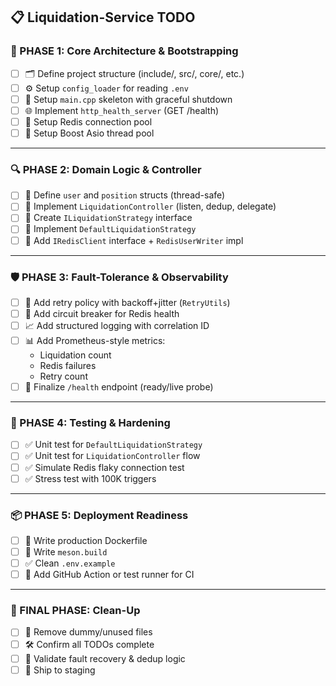## 📋 Liquidation-Service TODO

### 🧱 PHASE 1: Core Architecture & Bootstrapping

- [ ] 🗂️ Define project structure (include/, src/, core/, etc.)
- [ ] ⚙️ Setup `config_loader` for reading `.env`
- [ ] 🚦 Setup `main.cpp` skeleton with graceful shutdown
- [ ] 🌐 Implement `http_health_server` (GET /health)
- [ ] 🔁 Setup Redis connection pool
- [ ] 🧵 Setup Boost Asio thread pool

---

### 🔍 PHASE 2: Domain Logic & Controller

- [ ] 🧠 Define `user` and `position` structs (thread-safe)
- [ ] 🔄 Implement `LiquidationController` (listen, dedup, delegate)
- [ ] 🧩 Create `ILiquidationStrategy` interface
- [ ] 🔧 Implement `DefaultLiquidationStrategy`
- [ ] 🔌 Add `IRedisClient` interface + `RedisUserWriter` impl

---

### 🛡️ PHASE 3: Fault-Tolerance & Observability

- [ ] 🔁 Add retry policy with backoff+jitter (`RetryUtils`)
- [ ] 🧠 Add circuit breaker for Redis health
- [ ] 📈 Add structured logging with correlation ID
- [ ] 📊 Add Prometheus-style metrics:
  - Liquidation count
  - Redis failures
  - Retry count
- [ ] 🚦 Finalize `/health` endpoint (ready/live probe)

---

### 🧪 PHASE 4: Testing & Hardening

- [ ] ✅ Unit test for `DefaultLiquidationStrategy`
- [ ] ✅ Unit test for `LiquidationController` flow
- [ ] ✅ Simulate Redis flaky connection test
- [ ] ✅ Stress test with 100K triggers

---

### 📦 PHASE 5: Deployment Readiness

- [ ] 🐳 Write production Dockerfile
- [ ] 📜 Write `meson.build`
- [ ] ✅ Clean `.env.example`
- [ ] 🧪 Add GitHub Action or test runner for CI

---

### 🧹 FINAL PHASE: Clean-Up

- [ ] 🧹 Remove dummy/unused files
- [ ] 🛠️ Confirm all TODOs complete
- [ ] 🔐 Validate fault recovery & dedup logic
- [ ] 🚀 Ship to staging
